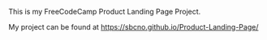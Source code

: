 This is my FreeCodeCamp Product Landing Page Project.

My project can be found at https://sbcno.github.io/Product-Landing-Page/